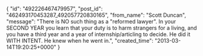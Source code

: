  {
   "id": "492226467479957",
   "post_id": "462493170453287_492057720830165",
   "from_name": "Scott Duncan",
   "message": "There is NO such thing as a \"reformed lawyer\". In your SECOND YEAR you learn that your duty is to harm strangers for a living, and you have a third year and a year of internship/articling to decide. He did it WITH INTENT. He knew when he went in.",
   "created_time": "2013-03-14T19:20:25+0000"
 }
